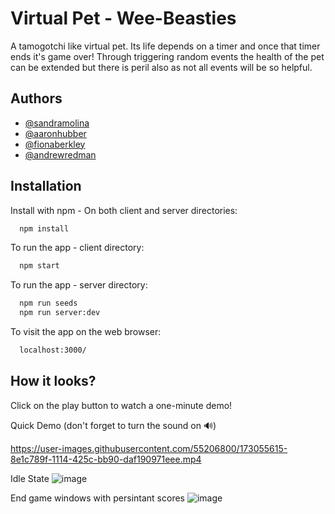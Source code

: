 # Virtual Pet - Wee-Beasties

A tamogotchi like virtual pet. Its life depends on a timer and once that timer ends it's game over! Through triggering random events the health of the pet can be extended but there is peril also as not all events will be so helpful.

## Authors

- [@sandramolina](https://www.github.com/sandramolina)
- [@aaronhubber](https://www.github.com/aaronhubber)
- [@fionaberkley](https://github.com/fionaberkery)
- [@andrewredman](https://www.github.com/andrewredman91)

## Installation

Install with npm - On both client and server directories:

```bash
  npm install
```

To run the app - client directory:

```bash
  npm start
```

To run the app - server directory:

```bash
  npm run seeds
  npm run server:dev
```

To visit the app on the web browser:

```bash
  localhost:3000/
```

## How it looks?

Click on the play button to watch a one-minute demo!

Quick Demo (don't forget to turn the sound on 🔊)

https://user-images.githubusercontent.com/55206800/173055615-8e1c789f-1114-425c-bb90-daf190971eee.mp4


Idle State
![image](https://user-images.githubusercontent.com/55206800/173025639-af09f01a-6458-4a0b-acb1-82995da3cfff.png)

End game windows with persintant scores
![image](https://user-images.githubusercontent.com/55206800/173025772-2b2f40a1-a4bf-4332-892d-e56104cd5f73.png)






